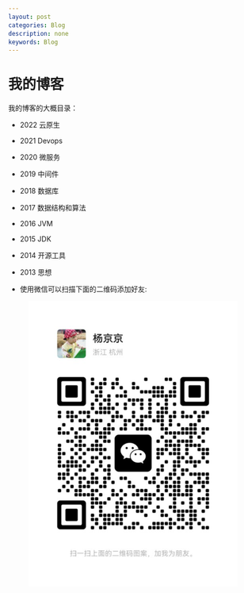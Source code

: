 ```yaml
---
layout: post
categories: Blog
description: none
keywords: Blog
---
```


# 我的博客
我的博客的大概目录：
- 2022   云原生
- 2021   Devops
- 2020   微服务
- 2019   中间件
- 2018   数据库
- 2017   数据结构和算法
- 2016   JVM
- 2015   JDK
- 2014   开源工具
- 2013   思想

- 使用微信可以扫描下面的二维码添加好友:


<center>
    <img src="/assets/images/qrcode.jpg" alt="picture not found" style="zoom:80%;" />
    <br>
</center>
